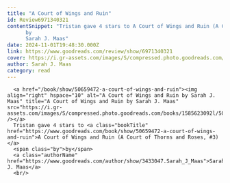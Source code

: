 ```yaml
---
title: "A Court of Wings and Ruin"
id: Review6971340321
contentSnippet: "Tristan gave 4 stars to A Court of Wings and Ruin (A Court of Thorns and Roses, #3)
      by
      Sarah J. Maas"
date: 2024-11-01T19:48:30.000Z
link: https://www.goodreads.com/review/show/6971340321
cover: https://i.gr-assets.com/images/S/compressed.photo.goodreads.com/books/1585623092l/50659472._SX50_.jpg
author: Sarah J. Maas
category: read
---
```


      
      <a href="/book/show/50659472-a-court-of-wings-and-ruin"><img align="right" hspace="10" alt="A Court of Wings and Ruin by Sarah J. Maas" title="A Court of Wings and Ruin by Sarah J. Maas" src="https://i.gr-assets.com/images/S/compressed.photo.goodreads.com/books/1585623092l/50659472._SX50_.jpg" /></a>
      Tristan gave 4 stars to <a class="bookTitle" href="https://www.goodreads.com/book/show/50659472-a-court-of-wings-and-ruin">A Court of Wings and Ruin (A Court of Thorns and Roses, #3)</a>
      <span class="by">by</span>
      <a class="authorName" href="https://www.goodreads.com/author/show/3433047.Sarah_J_Maas">Sarah J. Maas</a>
      <br/>